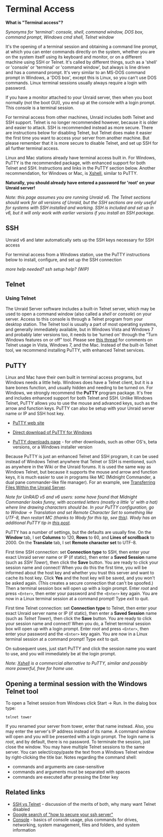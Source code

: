 # Terminal Access

**What is "Terminal access"?**

_Synonyms for 'terminal': console, shell, command window, DOS box,
command prompt, Windows cmd shell, Telnet window_

It's the opening of a terminal session and obtaining a command line
prompt, at which you can enter commands directly on the system,
whether you are on the system itself using its keyboard and monitor,
or on a different machine using SSH or Telnet. It's called by
different things, such as a 'shell' or 'console' or 'terminal'
or 'command window', but always is line driven and has a command
prompt. It's very similar to an MS-DOS command prompt in Windows, a
'DOS box', except this is Linux, so you can't use DOS commands.
Linux terminal sessions usually always require a login with
password.

If you have a monitor attached to your Unraid server, then when you
boot normally (not the boot GUI), you end up at the console with a
login prompt. This console is a terminal session.

For terminal access from other machines, Unraid includes both Telnet
and SSH support. Telnet is no longer recommended however, because it
is older and easier to attack. SSH is recommended instead as more
secure. There are instructions below for disabling Telnet, but
Telnet does make it easier the first time you want to access your
server from another machine. But please remember that it is more
secure to disable Telnet, and set up SSH for all further terminal
access.

Linux and Mac stations already have terminal access built in. For
Windows, PuTTY is the recommended package, with enhanced support for
both Telnet and SSH. Instructions and links in the PuTTY section
below. Another recommendation, for Windows or Mac, is
[Xshell](http://www.netsarang.com/products/xsh_overview.html),
similar to PuTTY.

**Naturally, you should already have entered a password for 'root'
on your Unraid server!**

_Note: this page assumes you are running Unraid v6. The Telnet
sections should work for all versions of Unraid, but the SSH
sections are only useful for systems with SSH installed and working.
SSH is included and set up in v6, but it will only work with earlier
versions if you install an SSH package._

## SSH

Unraid v6 and later automatically sets up the SSH keys necessary for
SSH access

For terminal access from a Windows station, use the PuTTY
instructions below to install, configure, and set up the SSH
connection

_more help needed? ssh setup help? (WIP)_

## Telnet

### Using Telnet

The Unraid Server software includes a built-in Telnet server, which
may be used to open a command window (also called a _shell_ or
_console_) on your server. Access to this console is through a
Telnet program from your desktop station. The Telnet tool is usually
a part of most operating systems, and generally immediately
available, but in Windows Vista and Windows 7 and probably later
versions too, it needs to be 'turned on' through the "Turn
Windows features on or off" tool. Please see [this
thread](https://forums.unraid.net/forum/index.php?topic=4092) for
comments on Telnet usage in Vista, Windows 7, and the Mac. Instead
of the built-in Telnet tool, we recommend installing PuTTY, with
enhanced Telnet services.

## PuTTY

Linux and Mac have their own built in terminal access programs, but
Windows needs a little help. Windows does have a Telnet client, but
it is a bare bones function, and usually hidden and needing to be
turned on. For Windows, we strongly recommend the **PuTTY** program
package. It's free and includes enhanced support for both Telnet
and SSH. Unlike Windows Telnet, PuTTY allows you to use the mouse
and advanced keys, such as the arrow and function keys. PuTTY can
also be setup with your Unraid server name or IP and SSH host key.

- [PuTTY web site](http://www.chiark.greenend.org.uk/~sgtatham/putty/)

- [Direct download of PuTTY for
  Windows](http://the.earth.li/~sgtatham/putty/latest/x86/putty.exe)

- [PuTTY downloads
  page](http://www.chiark.greenend.org.uk/~sgtatham/putty/download.html) -
  for other downloads, such as other OS's, beta versions, or a Windows
  installer version

Because PuTTY is just an enhanced Telnet and SSH program, it can be
used instead of Windows Telnet anywhere that Telnet or SSH is
mentioned, such as anywhere in the Wiki or the Unraid forums. It is
used the same way as Windows Telnet, but because it supports the
mouse and arrow and function keys, it is much easier to use in
programs like MC (Midnight Commander, a dual pane commander-like
file manager). For an example, see [Transferring Files Within the
Unraid
Server](transferring-files-within-the-unraid-server.md).

_Note for UnRAID v5 and v6 users: some have found that Midnight
Commander looks funny, with accented letters (mostly a little 'a'
with a hat) where line drawing characters should be. In your PuTTY
configuration, go to Window → Translation and set Remote Character
Set to something like UTF-8, then restart MC (thanks to Wody for
this tip, see
[this](https://forums.unraid.net/forum/index.php?topic=18157)).
Wody has an additional PuTTY tip in [this
post](https://forums.unraid.net/forum/index.php?topic=18157.msg162943#msg162943)._

PuTTY has a number of settings, but the defaults are usually fine.
On the **Window** tab, I set **Columns** to 120, **Rows** to 60, and
**Lines of scrollback** to 2000. On the **Translate** tab, I set
**Remote character set** to UTF-8.

First time SSH connection: set **Connection type** to SSH, then
enter your exact Unraid server name or IP (if static), then enter a
**Saved Session** name (such as _SSH Tower_), then click the
**Save** button. You are ready to click your session name and
connect! When you do this the first time, you will be informed about
the host key and whether you trust this server and want to cache its
host key. Click **Yes** and the host key will be saved, and you
won't be asked again. (This creates a secure connection that can't
be spoofed.) Then a terminal session box will open up with a login
prompt. Enter _root_ and press `<Enter>`, then enter your
password and the `<Enter>` key again. You are now in a Linux
terminal session at a command prompt! Type _exit_ to quit.

First time Telnet connection: set **Connection type** to Telnet,
then enter your exact Unraid server name or IP (if static), then
enter a **Saved Session** name (such as _Telnet Tower_), then click
the **Save** button. You are ready to click your session name and
connect! When you do, a Telnet terminal session box will open up
with a login prompt. Enter _root_ and press `<Enter>`, then
enter your password and the `<Enter>` key again. You are now
in a Linux terminal session at a command prompt! Type _exit_ to
quit.

On subsequent uses, just start PuTTY and click the session name you
want to use, and you will immediately be at the login prompt.

_Note: [Xshell](http://www.netsarang.com/products/xsh_overview.html)
is a commercial alternative to PuTTY, similar and possibly more
powerful, free for home use._

## Opening a terminal session with the Windows Telnet tool

To open a Telnet session from Windows click Start → Run. In the
dialog box type:

`telnet tower`

If you renamed your server from tower, enter that name instead.
Also, you may enter the server's IP address instead of its name. A
command window will open and you will be presented with a login
prompt. The login name is _root_, and by default, there is no
password. To terminate the session, just close the window. You may
have multiple Telnet sessions to the same server. You can
select/copy/paste the text from a Windows Telnet window by
right-clicking the title bar. Notes regarding the command shell:

- commands and arguments are case-sensitive
- commands and arguments must be separated with spaces
- commands are executed after pressing the Enter key

## Related links

- [SSH vs
  Telnet](https://forums.unraid.net/forum/index.php?topic=30273) -
  discussion of the merits of both, why many want Telnet disabled
- [Google search of "how to secure your ssh
  server"](http://www.google.com/search?q=how+to+secure+your+ssh+server)
- [Console](console.md) - basics of console usage, plus
  commands for drives, networking, system management, files and
  folders, and system information
